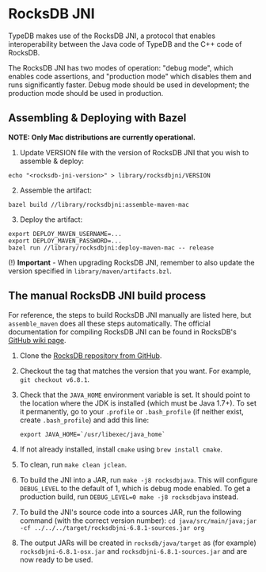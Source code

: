 # RocksDB JNI

TypeDB makes use of the RocksDB JNI, a protocol that enables interoperability between the Java code of TypeDB and the
C++ code of RocksDB.

The RocksDB JNI has two modes of operation: "debug mode", which enables code assertions, and "production mode" which
disables them and runs significantly faster. Debug mode should be used in development; the production mode should be
used in production.

## Assembling & Deploying with Bazel

**NOTE: Only Mac distributions are currently operational.**


1. Update VERSION file with the version of RocksDB JNI that you wish to assemble & deploy:
```
echo "<rocksdb-jni-version>" > library/rocksdbjni/VERSION
```

2. Assemble the artifact:
```
bazel build //library/rocksdbjni:assemble-maven-mac
```

3. Deploy the artifact:
```
export DEPLOY_MAVEN_USERNAME=...
export DEPLOY_MAVEN_PASSWORD=...
bazel run //library/rocksdbjni:deploy-maven-mac -- release
```

(!) **Important** - When upgrading RocksDB JNI, remember to also update the version specified in `library/maven/artifacts.bzl`.

## The manual RocksDB JNI build process

For reference, the steps to build RocksDB JNI manually are listed here, but `assemble_maven` does all these steps automatically.
The official documentation for compiling RocksDB JNI can be found in RocksDB's [GitHub wiki page](https://github.com/facebook/rocksdb/wiki/RocksJava-Basics).

1. Clone the [RocksDB repository from GitHub](https://github.com/facebook/rocksdb).

2. Checkout the tag that matches the version that you want. For example, `git checkout v6.8.1`.

3. Check that the `JAVA_HOME` environment variable is set. It should point to the location where the JDK is installed
(which must be Java 1.7+). To set it permanently, go to your `.profile` or `.bash_profile` (if neither exist, create
`.bash_profile`) and add this line:

    ```
    export JAVA_HOME=`/usr/libexec/java_home`
    ```

4. If not already installed, install `cmake` using `brew install cmake`.

5. To clean, run `make clean jclean`.

6. To build the JNI into a JAR, run `make -j8 rocksdbjava`. This will configure `DEBUG_LEVEL` to the default of 1,
which is debug mode enabled. To get a production build, run `DEBUG_LEVEL=0 make -j8 rocksdbjava` instead.

7. To build the JNI's source code into a sources JAR, run the following command (with the correct version number):
`cd java/src/main/java;jar -cf ../../../target/rocksdbjni-6.8.1-sources.jar org`

8. The output JARs will be created in `rocksdb/java/target` as (for example) `rocksdbjni-6.8.1-osx.jar` and
`rocksdbjni-6.8.1-sources.jar` and are now ready to be used.
